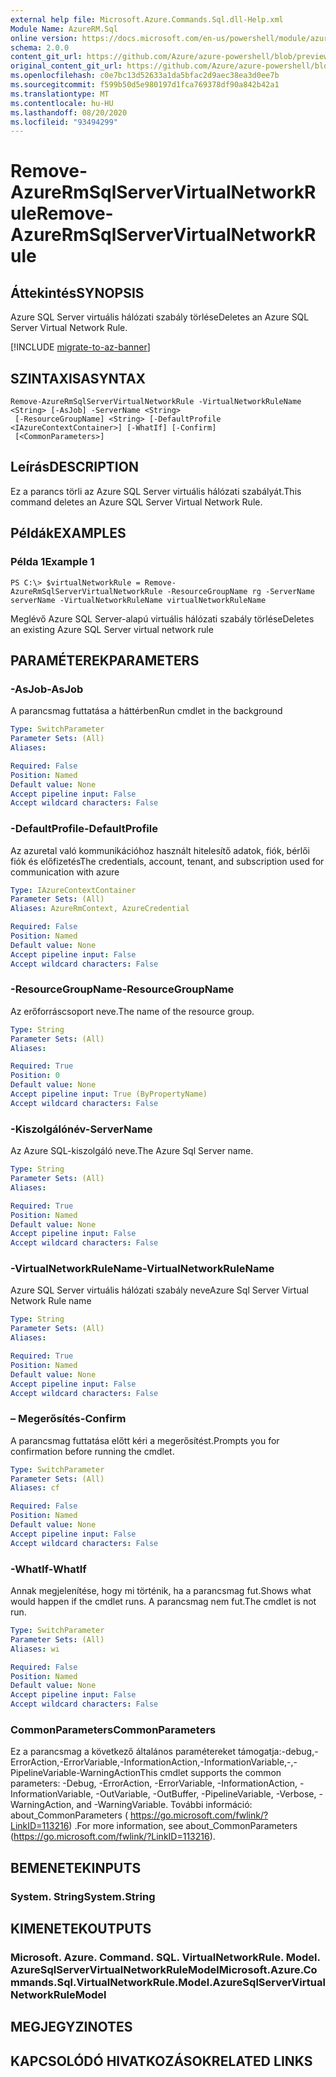 ```yaml
---
external help file: Microsoft.Azure.Commands.Sql.dll-Help.xml
Module Name: AzureRM.Sql
online version: https://docs.microsoft.com/en-us/powershell/module/azurerm.sql/remove-azurermsqlservervirtualnetworkrule
schema: 2.0.0
content_git_url: https://github.com/Azure/azure-powershell/blob/preview/src/ResourceManager/Sql/Commands.Sql/help/Remove-AzureRmSqlServerVirtualNetworkRule.md
original_content_git_url: https://github.com/Azure/azure-powershell/blob/preview/src/ResourceManager/Sql/Commands.Sql/help/Remove-AzureRmSqlServerVirtualNetworkRule.md
ms.openlocfilehash: c0e7bc13d52633a1da5bfac2d9aec38ea3d0ee7b
ms.sourcegitcommit: f599b50d5e980197d1fca769378df90a842b42a1
ms.translationtype: MT
ms.contentlocale: hu-HU
ms.lasthandoff: 08/20/2020
ms.locfileid: "93494299"
---
```

# <span data-ttu-id="68dc0-101">Remove-AzureRmSqlServerVirtualNetworkRule</span><span class="sxs-lookup"><span data-stu-id="68dc0-101">Remove-AzureRmSqlServerVirtualNetworkRule</span></span>

## <span data-ttu-id="68dc0-102">Áttekintés</span><span class="sxs-lookup"><span data-stu-id="68dc0-102">SYNOPSIS</span></span>
<span data-ttu-id="68dc0-103">Azure SQL Server virtuális hálózati szabály törlése</span><span class="sxs-lookup"><span data-stu-id="68dc0-103">Deletes an Azure SQL Server Virtual Network Rule.</span></span>

[!INCLUDE [migrate-to-az-banner](../../includes/migrate-to-az-banner.md)]

## <span data-ttu-id="68dc0-104">SZINTAXISA</span><span class="sxs-lookup"><span data-stu-id="68dc0-104">SYNTAX</span></span>

```
Remove-AzureRmSqlServerVirtualNetworkRule -VirtualNetworkRuleName <String> [-AsJob] -ServerName <String>
 [-ResourceGroupName] <String> [-DefaultProfile <IAzureContextContainer>] [-WhatIf] [-Confirm]
 [<CommonParameters>]
```

## <span data-ttu-id="68dc0-105">Leírás</span><span class="sxs-lookup"><span data-stu-id="68dc0-105">DESCRIPTION</span></span>
<span data-ttu-id="68dc0-106">Ez a parancs törli az Azure SQL Server virtuális hálózati szabályát.</span><span class="sxs-lookup"><span data-stu-id="68dc0-106">This command deletes an Azure SQL Server Virtual Network Rule.</span></span>

## <span data-ttu-id="68dc0-107">Példák</span><span class="sxs-lookup"><span data-stu-id="68dc0-107">EXAMPLES</span></span>

### <span data-ttu-id="68dc0-108">Példa 1</span><span class="sxs-lookup"><span data-stu-id="68dc0-108">Example 1</span></span>
```
PS C:\> $virtualNetworkRule = Remove-AzureRmSqlServerVirtualNetworkRule -ResourceGroupName rg -ServerName serverName -VirtualNetworkRuleName virtualNetworkRuleName
```

<span data-ttu-id="68dc0-109">Meglévő Azure SQL Server-alapú virtuális hálózati szabály törlése</span><span class="sxs-lookup"><span data-stu-id="68dc0-109">Deletes an existing Azure SQL Server virtual network rule</span></span>

## <span data-ttu-id="68dc0-110">PARAMÉTEREK</span><span class="sxs-lookup"><span data-stu-id="68dc0-110">PARAMETERS</span></span>

### <span data-ttu-id="68dc0-111">-AsJob</span><span class="sxs-lookup"><span data-stu-id="68dc0-111">-AsJob</span></span>
<span data-ttu-id="68dc0-112">A parancsmag futtatása a háttérben</span><span class="sxs-lookup"><span data-stu-id="68dc0-112">Run cmdlet in the background</span></span>
```yaml
Type: SwitchParameter
Parameter Sets: (All)
Aliases:

Required: False
Position: Named
Default value: None
Accept pipeline input: False
Accept wildcard characters: False
```

### <span data-ttu-id="68dc0-113">-DefaultProfile</span><span class="sxs-lookup"><span data-stu-id="68dc0-113">-DefaultProfile</span></span>
<span data-ttu-id="68dc0-114">Az azuretal való kommunikációhoz használt hitelesítő adatok, fiók, bérlői fiók és előfizetés</span><span class="sxs-lookup"><span data-stu-id="68dc0-114">The credentials, account, tenant, and subscription used for communication with azure</span></span>


```yaml
Type: IAzureContextContainer
Parameter Sets: (All)
Aliases: AzureRmContext, AzureCredential

Required: False
Position: Named
Default value: None
Accept pipeline input: False
Accept wildcard characters: False
```

### <span data-ttu-id="68dc0-115">-ResourceGroupName</span><span class="sxs-lookup"><span data-stu-id="68dc0-115">-ResourceGroupName</span></span>
<span data-ttu-id="68dc0-116">Az erőforráscsoport neve.</span><span class="sxs-lookup"><span data-stu-id="68dc0-116">The name of the resource group.</span></span>

```yaml
Type: String
Parameter Sets: (All)
Aliases:

Required: True
Position: 0
Default value: None
Accept pipeline input: True (ByPropertyName)
Accept wildcard characters: False
```

### <span data-ttu-id="68dc0-117">-Kiszolgálónév</span><span class="sxs-lookup"><span data-stu-id="68dc0-117">-ServerName</span></span>
<span data-ttu-id="68dc0-118">Az Azure SQL-kiszolgáló neve.</span><span class="sxs-lookup"><span data-stu-id="68dc0-118">The Azure Sql Server name.</span></span>

```yaml
Type: String
Parameter Sets: (All)
Aliases:

Required: True
Position: Named
Default value: None
Accept pipeline input: False
Accept wildcard characters: False
```

### <span data-ttu-id="68dc0-119">-VirtualNetworkRuleName</span><span class="sxs-lookup"><span data-stu-id="68dc0-119">-VirtualNetworkRuleName</span></span>
<span data-ttu-id="68dc0-120">Azure SQL Server virtuális hálózati szabály neve</span><span class="sxs-lookup"><span data-stu-id="68dc0-120">Azure Sql Server Virtual Network Rule name</span></span>

```yaml
Type: String
Parameter Sets: (All)
Aliases:

Required: True
Position: Named
Default value: None
Accept pipeline input: False
Accept wildcard characters: False
```

### <span data-ttu-id="68dc0-121">– Megerősítés</span><span class="sxs-lookup"><span data-stu-id="68dc0-121">-Confirm</span></span>
<span data-ttu-id="68dc0-122">A parancsmag futtatása előtt kéri a megerősítést.</span><span class="sxs-lookup"><span data-stu-id="68dc0-122">Prompts you for confirmation before running the cmdlet.</span></span>

```yaml
Type: SwitchParameter
Parameter Sets: (All)
Aliases: cf

Required: False
Position: Named
Default value: None
Accept pipeline input: False
Accept wildcard characters: False
```

### <span data-ttu-id="68dc0-123">-WhatIf</span><span class="sxs-lookup"><span data-stu-id="68dc0-123">-WhatIf</span></span>
<span data-ttu-id="68dc0-124">Annak megjelenítése, hogy mi történik, ha a parancsmag fut.</span><span class="sxs-lookup"><span data-stu-id="68dc0-124">Shows what would happen if the cmdlet runs.</span></span>
<span data-ttu-id="68dc0-125">A parancsmag nem fut.</span><span class="sxs-lookup"><span data-stu-id="68dc0-125">The cmdlet is not run.</span></span>

```yaml
Type: SwitchParameter
Parameter Sets: (All)
Aliases: wi

Required: False
Position: Named
Default value: None
Accept pipeline input: False
Accept wildcard characters: False
```

### <span data-ttu-id="68dc0-126">CommonParameters</span><span class="sxs-lookup"><span data-stu-id="68dc0-126">CommonParameters</span></span>
<span data-ttu-id="68dc0-127">Ez a parancsmag a következő általános paramétereket támogatja:-debug,-ErrorAction,-ErrorVariable,-InformationAction,-InformationVariable,-,-PipelineVariable-WarningAction</span><span class="sxs-lookup"><span data-stu-id="68dc0-127">This cmdlet supports the common parameters: -Debug, -ErrorAction, -ErrorVariable, -InformationAction, -InformationVariable, -OutVariable, -OutBuffer, -PipelineVariable, -Verbose, -WarningAction, and -WarningVariable.</span></span> <span data-ttu-id="68dc0-128">További információ: about_CommonParameters ( https://go.microsoft.com/fwlink/?LinkID=113216) .</span><span class="sxs-lookup"><span data-stu-id="68dc0-128">For more information, see about_CommonParameters (https://go.microsoft.com/fwlink/?LinkID=113216).</span></span>

## <span data-ttu-id="68dc0-129">BEMENETEK</span><span class="sxs-lookup"><span data-stu-id="68dc0-129">INPUTS</span></span>

### <span data-ttu-id="68dc0-130">System. String</span><span class="sxs-lookup"><span data-stu-id="68dc0-130">System.String</span></span>

## <span data-ttu-id="68dc0-131">KIMENETEK</span><span class="sxs-lookup"><span data-stu-id="68dc0-131">OUTPUTS</span></span>

### <span data-ttu-id="68dc0-132">Microsoft. Azure. Command. SQL. VirtualNetworkRule. Model. AzureSqlServerVirtualNetworkRuleModel</span><span class="sxs-lookup"><span data-stu-id="68dc0-132">Microsoft.Azure.Commands.Sql.VirtualNetworkRule.Model.AzureSqlServerVirtualNetworkRuleModel</span></span>

## <span data-ttu-id="68dc0-133">MEGJEGYZI</span><span class="sxs-lookup"><span data-stu-id="68dc0-133">NOTES</span></span>

## <span data-ttu-id="68dc0-134">KAPCSOLÓDÓ HIVATKOZÁSOK</span><span class="sxs-lookup"><span data-stu-id="68dc0-134">RELATED LINKS</span></span>
